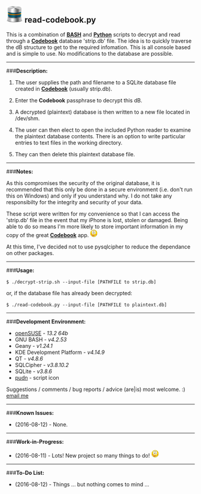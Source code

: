 ![icon](images/icon.png) read-codebook.py
---
This is a combination of **[BASH](https://en.wikipedia.org/wiki/Bash_\(Unix_shell\))** and **[Python](https://en.wikipedia.org/wiki/Python_(programming_language))** scripts to decrypt and read through a **[Codebook](https://www.zetetic.net/codebook/)** database 'strip.db' file. The idea is to quickly traverse the dB structure to get to the required infomation. This is all console based and is simple to use. No modifications to the database are possible.

---
###**Description:**

1. The user supplies the path and filename to a SQLite database file created in **[Codebook](https://www.zetetic.net/codebook/)** (usually strip.db). 

2. Enter the **Codebook** passphrase to decrypt this dB.

3. A decrypted (plaintext) database is then written to a new file located in /dev/shm.

4. The user can then elect to open the included Python reader to examine the plaintext database contents. There is an option to write particular entries to text files in the working directory.

5. They can then delete this plaintext database file.

---
###**Notes:**

As this compromises the security of the original database, it is recommended that this only be done in a secure environment (i.e. don't run this on Windows) and only if you understand why. I do not take any responsibilty for the integrity and security of your data. 

These script were written for my convenience so that I can access the 'strip.db' file in the event that my iPhone is lost, stolen or damaged. Being able to do so means I'm more likely to store important information in my copy of the great **[Codebook](https://www.zetetic.net/codebook/)** app. ![smiley](images/smiley.png)

At this time, I've decided not to use pysqlcipher to reduce the dependance on other packages.

---
###**Usage:**

    $ ./decrypt-strip.sh --input-file [PATHFILE to strip.db]

or, if the database file has already been decrypted:

    $ ./read-codebook.py --input-file [PATHFILE to plaintext.db]

---
###**Development Environment:**

- [openSUSE](https://www.opensuse.org/) - *13.2 64b*
- GNU BASH - *v4.2.53*
- Geany - *v1.24.1*
- KDE Development Platform - *v4.14.9*
- QT - *v4.8.6*
- SQLCipher - *v3.8.10.2* 
- SQLite - *v3.8.6*
- [pudn](http://en.pudn.com/downloads151/sourcecode/graph/detail656399_en.html) - script icon


Suggestions / comments / bug reports / advice (are|is) most welcome. :) [email me](mailto:teracow@gmail.com)

---
###**Known Issues:**

- (2016-08-12) - None.

---
###**Work-in-Progress:**

- (2016-08-11) - Lots! New project so many things to do! ![smiley](images/smiley.png)
 
---
###**To-Do List:**

- (2016-08-12) - Things ... but nothing comes to mind ...

